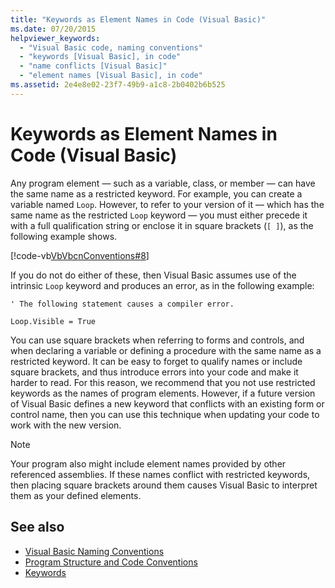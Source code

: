 ```yaml
---
title: "Keywords as Element Names in Code (Visual Basic)"
ms.date: 07/20/2015
helpviewer_keywords: 
  - "Visual Basic code, naming conventions"
  - "keywords [Visual Basic], in code"
  - "name conflicts [Visual Basic]"
  - "element names [Visual Basic], in code"
ms.assetid: 2e4e8e02-23f7-49b9-a1c8-2b0402b6b525
---
```

# Keywords as Element Names in Code (Visual Basic)
Any program element — such as a variable, class, or member — can have the same name as a restricted keyword. For example, you can create a variable named `Loop`. However, to refer to your version of it — which has the same name as the restricted `Loop` keyword — you must either precede it with a full qualification string or enclose it in square brackets (`[ ]`), as the following example shows.  
  
 [!code-vb[VbVbcnConventions#8](~/samples/snippets/visualbasic/VS_Snippets_VBCSharp/VbVbcnConventions/VB/Class1.vb#8)]  
  
 If you do not do either of these, then Visual Basic assumes use of the intrinsic `Loop` keyword and produces an error, as in the following example:  
  
 `' The following statement causes a compiler error.`  
  
 `Loop.Visible = True`  
  
 You can use square brackets when referring to forms and controls, and when declaring a variable or defining a procedure with the same name as a restricted keyword. It can be easy to forget to qualify names or include square brackets, and thus introduce errors into your code and make it harder to read. For this reason, we recommend that you not use restricted keywords as the names of program elements. However, if a future version of Visual Basic defines a new keyword that conflicts with an existing form or control name, then you can use this technique when updating your code to work with the new version.  
  
> [!NOTE]
> Your program also might include element names provided by other referenced assemblies. If these names conflict with restricted keywords, then placing square brackets around them causes Visual Basic to interpret them as your defined elements.  
  
## See also

- [Visual Basic Naming Conventions](../../../visual-basic/programming-guide/program-structure/naming-conventions.md)
- [Program Structure and Code Conventions](../../../visual-basic/programming-guide/program-structure/program-structure-and-code-conventions.md)
- [Keywords](../../../visual-basic/language-reference/keywords/index.md)
